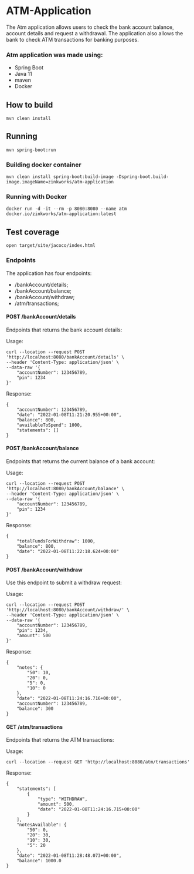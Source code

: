 # ATM-Application

The Atm application allows users to check the bank account balance, account details and request a withdrawal. 
The application also allows the bank to check ATM transactions for banking purposes.

### Atm application was made using:

* Spring Boot
* Java 11
* maven
* Docker

## How to build

`mvn clean install`

## Running

`mvn spring-boot:run`

### Building docker container

`mvn clean install spring-boot:build-image -Dspring-boot.build-image.imageName=zinkworks/atm-application`

### Running with Docker

`docker run -d -it --rm -p 8080:8080 --name atm docker.io/zinkworks/atm-application:latest`

## Test coverage

`open target/site/jacoco/index.html`



### Endpoints

The application has four endpoints:
* /bankAccount/details;
* /bankAccount/balance;
* /bankAccount/withdraw;
* /atm/transactions;

#### POST /bankAccount/details

Endpoints that returns the bank account details:

Usage:

```
curl --location --request POST 'http://localhost:8080/bankAccount/details' \
--header 'Content-Type: application/json' \
--data-raw '{
    "accountNumber": 123456789,
    "pin": 1234
}'
```

Response:

```
{
    "accountNumber": 123456789,
    "date": "2022-01-08T11:21:20.955+00:00",
    "balance": 800,
    "availableToSpend": 1000,
    "statements": []
}
```

#### POST /bankAccount/balance

Endpoints that returns the current balance of a bank account:

Usage:

```
curl --location --request POST 'http://localhost:8080/bankAccount/balance' \
--header 'Content-Type: application/json' \
--data-raw '{
    "accountNumber": 123456789,
    "pin": 1234
}'
```

Response:

```
{
    "totalFundsForWithdraw": 1000,
    "balance": 800,
    "date": "2022-01-08T11:22:18.624+00:00"
}
```

#### POST /bankAccount/withdraw

Use this endpoint to submit a withdraw request:

Usage:

```
curl --location --request POST 'http://localhost:8080/bankAccount/withdraw/' \
--header 'Content-Type: application/json' \
--data-raw '{
    "accountNumber": 123456789,
    "pin": 1234,
    "amount": 500
}'
```

Response:

```
{
    "notes": {
        "50": 10,
        "20": 0,
        "5": 0,
        "10": 0
    },
    "date": "2022-01-08T11:24:16.716+00:00",
    "accountNumber": 123456789,
    "balance": 300
}
```

#### GET /atm/transactions

Endpoints that returns the ATM transactions:

Usage:

```
curl --location --request GET 'http://localhost:8080/atm/transactions'
```

Response:

```
{
    "statements": [
        {
            "type": "WITHDRAW",
            "amount": 500,
            "date": "2022-01-08T11:24:16.715+00:00"
        }
    ],
    "notesAvailable": {
        "50": 0,
        "20": 30,
        "10": 30,
        "5": 20
    },
    "date": "2022-01-08T11:28:48.073+00:00",
    "balance": 1000.0
}
```
